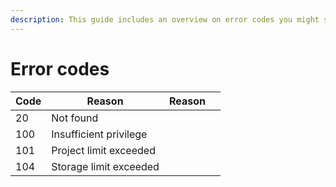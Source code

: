 ```yaml
---
description: This guide includes an overview on error codes you might see
---
```


# Error codes

<table><thead><tr><th>Code</th><th>Reason</th><th data-hidden>Reason</th><th data-hidden></th></tr></thead><tbody><tr><td>20</td><td>Not found</td><td></td><td></td></tr><tr><td>100</td><td>Insufficient privilege</td><td></td><td></td></tr><tr><td>101</td><td>Project limit exceeded</td><td></td><td></td></tr><tr><td>104</td><td>Storage limit exceeded</td><td></td><td></td></tr></tbody></table>

